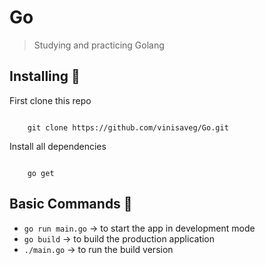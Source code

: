 # Go

> Studying and practicing Golang

## Installing :construction_worker:

First clone this repo

```

    git clone https://github.com/vinisaveg/Go.git

```

Install all dependencies

```

    go get

```

## Basic Commands :floppy_disk:

- `go run main.go` -> to start the app in development mode
- `go build` -> to build the production application
- `./main.go` -> to run the build version
